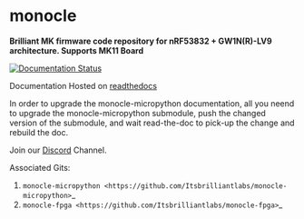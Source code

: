 # monocle

**Brilliant MK firmware code repository for nRF53832 + GW1N(R)-LV9 architecture. Supports MK11 Board**

[![Documentation Status](https://readthedocs.org/projects/monocle-docs/badge/?version=latest)](https://monocle-docs.readthedocs.io/en/latest/?badge=latest)

Documentation Hosted on [readthedocs](https://monocle-docs.readthedocs.io/)

In order to upgrade the monocle-micropython documentation, all you neend to upgrade the monocle-micropython submodule, push the changed version of the submodule, and wait read-the-doc to pick-up the change and rebuild the doc.

Join our [Discord](https://discord.gg/3YvPv8tDMj) Channel.

Associated Gits:
1) `monocle-micropython <https://github.com/Itsbrilliantlabs/monocle-micropython>`_
2) `monocle-fpga <https://github.com/Itsbrilliantlabs/monocle-fpga>`_


